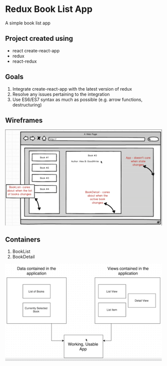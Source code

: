 # Redux Book List App
A simple book list app

## Project created using
- react create-react-app
- redux
- react-redux

## Goals
1. Integrate create-react-app with the latest version of redux
2. Resolve any issues pertaining to the integration
3. Use ES6/ES7 syntax as much as possible (e.g. arrow functions, destructuring)

## Wireframes
![](/docs/images/bookListApp.png)

## Containers
1. BookList
2. BookDetail

![](/docs/images/reduxContainers.png)